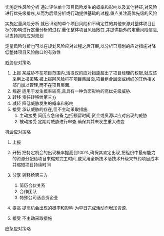 实施定性风险分析
通过评估单个项目风险发生的概率和影响以及其他特征,对风险进行优先级排序,从而为后续分析或行动提供基础的过程.重点关注高优先级的风险

实施定量风险分析
就已识别的单个项目风险和不确定性的其他来源对整体项目目标的影响进行定量分析的过程.量化整体项目风险敞口,并提供额外的定量风险信息,以支持风险应对规划

定量风险分析也可以在规划风险应对过程之后开展,以分析已规划的应对措施对降低整体项目风险敞口的有效性


威胁应对策略
1. 上报 	某威胁不在项目范围内,活提议的应对措施超出了项目经理的权限,就应该采用上报策略.被上报阿风险将在项目集层面,项目组合层面或组织的其他相关部门加以管理,而不在项目层面.
2. 规避   适用于发生概率较高,且具有一种负面影响的高优先级威胁.
3. 转移   责任转移给第三方
4. 减轻   降低威胁发生的概率和影响
5. 接受   承认威胁的存在,但不主动采取措施.
   1. 主动接受 简历应急储备,包括预留时间,资金或资源以应对出现的威胁
   2. 被动接受 定期对威胁进行审查,确保其并未发生重大改变


机会应对策略
1. 上报 
2. 开拓 把特定机会的出现概率提高到100%,确保其肯定出现,把组织中最有能力的资源分配给项目来缩短完工时间,或采用全新技术活技术升级来节约项目成本并缩短项目持续时间
3. 分享 转移给第三方
   1. 简历合伙关系
   2. 合作团队
   3. 特殊公司活合资企业

4. 提高 提高机会出现的概率和影响 为早日完成活动而增加资源.
5. 接受 不主动采取措施

应急应对策略

